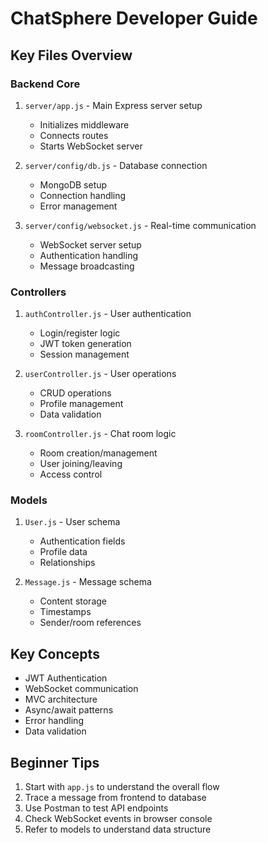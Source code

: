 # ChatSphere Developer Guide

## Key Files Overview

### Backend Core
1. `server/app.js` - Main Express server setup
   - Initializes middleware
   - Connects routes  
   - Starts WebSocket server

2. `server/config/db.js` - Database connection
   - MongoDB setup
   - Connection handling
   - Error management

3. `server/config/websocket.js` - Real-time communication
   - WebSocket server setup
   - Authentication handling
   - Message broadcasting

### Controllers
1. `authController.js` - User authentication
   - Login/register logic
   - JWT token generation
   - Session management

2. `userController.js` - User operations  
   - CRUD operations
   - Profile management
   - Data validation

3. `roomController.js` - Chat room logic
   - Room creation/management
   - User joining/leaving
   - Access control

### Models
1. `User.js` - User schema
   - Authentication fields
   - Profile data
   - Relationships

2. `Message.js` - Message schema  
   - Content storage
   - Timestamps
   - Sender/room references

## Key Concepts
- JWT Authentication
- WebSocket communication
- MVC architecture
- Async/await patterns
- Error handling
- Data validation

## Beginner Tips
1. Start with `app.js` to understand the overall flow
2. Trace a message from frontend to database
3. Use Postman to test API endpoints
4. Check WebSocket events in browser console
5. Refer to models to understand data structure
